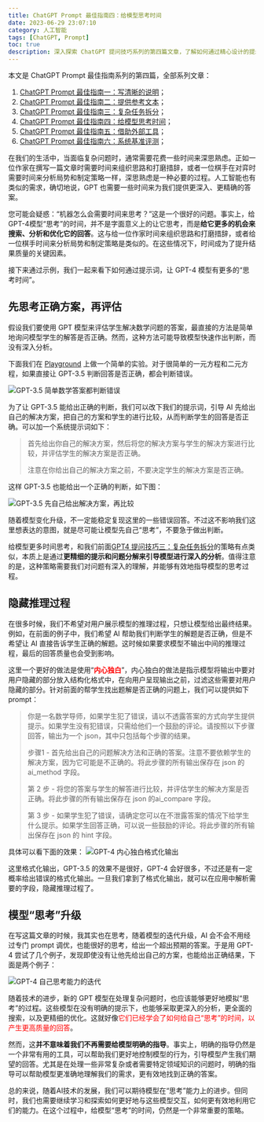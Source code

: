 ```yaml
---
title: ChatGPT Prompt 最佳指南四：给模型思考时间
date: 2023-06-29 23:07:10
category: 人工智能
tags: [ChatGPT, Prompt]
toc: true
description: 深入探索 ChatGPT 提问技巧系列的第四篇文章，了解如何通过精心设计的提示词让 GPT-4 模型有更多的“思考时间”。学习如何通过更精细的提示和问题分解来引导模型进行深入分析，从而获得更深入、更精确的答案。适用于 AI 爱好者和开发者。
---
```


本文是 ChatGPT Prompt 最佳指南系列的第四篇，全部系列文章：

1. [ChatGPT Prompt 最佳指南一：写清晰的说明](https://selfboot.cn/2023/06/10/gpt4_prompt_clear/)；
2. [ChatGPT Prompt 最佳指南二：提供参考文本](https://selfboot.cn/2023/06/12/gpt4_prompt_reference/)；
3. [ChatGPT Prompt 最佳指南三：复杂任务拆分](https://selfboot.cn/2023/06/15/gpt4_prompt_subtasks/)；
4. [ChatGPT Prompt 最佳指南四：给模型思考时间](https://selfboot.cn/2023/06/29/gpt4_prompt_think/)；
5. [ChatGPT Prompt 最佳指南五：借助外部工具](https://selfboot.cn/2023/07/24/gpt4_prompt_tools/)；
6. [ChatGPT Prompt 最佳指南六：系统基准评测](https://selfboot.cn/2023/07/25/gpt4_prompt_evals/)；

在我们的生活中，当面临复杂问题时，通常需要花费一些时间来深思熟虑。正如一位作家在撰写一篇文章时需要时间来组织思路和打磨措辞，或者一位棋手在对弈时需要时间来分析局势和制定策略一样，深思熟虑是一种必要的过程。人工智能也有类似的需求，确切地说，GPT 也需要一些时间来为我们提供更深入、更精确的答案。

您可能会疑惑：“机器怎么会需要时间来思考？”这是一个很好的问题。事实上，给GPT-4模型“思考”的时间，并不是字面意义上的让它思考，而是**给它更多的机会来搜索、分析和优化它的回答**。这与给一位作家时间来组织思路和打磨措辞，或者给一位棋手时间来分析局势和制定策略是类似的。在这些情况下，时间成为了提升结果质量的关键因素。

接下来通过示例，我们一起来看下如何通过提示词，让 GPT-4 模型有更多的“思考时间”。

<!--more-->

## 先思考正确方案，再评估

假设我们要使用 GPT 模型来评估学生解决数学问题的答案，最直接的方法是简单地询问模型学生的解答是否正确。然而，这种方法可能导致模型快速作出判断，而没有深入分析。

下面我们在 [Playground](https://platform.openai.com/playground/p/default-rushing-to-a-conclusion?model=gpt-4) 上做一个简单的实验。对于很简单的一元方程和二元方程，如果直接让 GPT-3.5 判断回答是否正确，都会判断错误。

![GPT-3.5 简单数学答案都判断错误](https://slefboot-1251736664.cos.ap-beijing.myqcloud.com/20230629_gpt4_prompt_think.png)

为了让 GPT-3.5 能给出正确的判断，我们可以改下我们的提示词，引导 AI 先给出自己的解决方案，把自己的方案和学生的进行比较，从而判断学生的回答是否正确。可以加一个系统提示词如下：

> 首先给出你自己的解决方案，然后将您的解决方案与学生的解决方案进行比较，并评估学生的解决方案是否正确。
>   
> 注意在你给出自己的解决方案之前，不要决定学生的解决方案是否正确。

这样 GPT-3.5 也能给出一个正确的判断，如下图：

![GPT-3.5 先自己给出解决方案，再比较](https://slefboot-1251736664.cos.ap-beijing.myqcloud.com/20230629_gpt4_prompt_think_1.png)

随着模型变化升级，不一定能稳定复现这里的一些错误回答。不过这不影响我们这里想表达的意图，就是尽可能让模型先自己“思考”，不要急于做出判断。

给模型更多时间思考，和我们前面[GPT4 提问技巧三：复杂任务拆分](https://selfboot.cn/2023/06/15/gpt4_prompt_subtasks/)的策略有点类似，本质上是通过**更精细的提示和问题分解来引导模型进行深入的分析**。值得注意的是，这种策略需要我们对问题有深入的理解，并能够有效地指导模型的思考过程。

## 隐藏推理过程

在很多时候，我们不希望对用户展示模型的推理过程，只想让模型给出最终结果。例如，在前面的例子中，我们希望 AI 帮助我们判断学生的解题是否正确，但是不希望让 AI 直接告诉学生正确的解题。这时候如果要求模型不输出中间的推理过程，最后的回答质量也会受到影响。

这里一个更好的做法是使用“<span style="color:red;">**内心独白**</span>”，内心独白的做法是指示模型将输出中要对用户隐藏的部分放入结构化格式中，在向用户呈现输出之前，过滤这些需要对用户隐藏的部分。针对前面的帮学生找出题解是否正确的问题上，我们可以提供如下 prompt：

> 你是一名数学导师，如果学生犯了错误，请以不透露答案的方式向学生提供提示。如果学生没有犯错误，只需给他们一个鼓励的评论。请按照以下步骤回答，输出为一个 json，其中只包括每个步骤的结果。
>
> 步骤1 - 首先给出自己的问题解决方法和正确的答案。注意不要依赖学生的解决方案，因为它可能是不正确的。将此步骤的所有输出保存在 json 的ai_method 字段。
>
> 第 2 步 - 将您的答案与学生的解答进行比较，并评估学生的解决方案是否正确。将此步骤的所有输出保存在 json 的ai_compare 字段。
>
> 第 3 步 - 如果学生犯了错误，请确定您可以在不泄露答案的情况下给学生什么提示。如果学生回答正确，可以说一些鼓励的评论。将此步骤的所有输出保存在 json 的 hint 字段。

具体可以看下面的效果：
![GPT-4 内心独白格式化输出](https://slefboot-1251736664.cos.ap-beijing.myqcloud.com/20230629_gpt4_prompt_think_2.png)

这里格式化输出，GPT-3.5 的效果不是很好，GPT-4 会好很多，不过还是有一定概率给出错误的格式化输出。一旦我们拿到了格式化输出，就可以在应用中解析需要的字段，隐藏推理过程了。

## 模型“思考”升级

在写这篇文章的时候，我其实也在思考，随着模型的迭代升级，AI 会不会不用经过专门 prompt 调优，也能很好的思考，给出一个超出预期的答案。于是用 GPT-4 尝试了几个例子，发现即使没有让他先给出自己的方案，也能给出正确结果，下面是两个例子：

![GPT-4 自己思考能力的迭代](https://slefboot-1251736664.cos.ap-beijing.myqcloud.com/20230629_gpt4_prompt_think_3.png)

随着技术的进步，新的 GPT 模型在处理复杂问题时，也应该能够更好地模拟“思考”的过程。这些模型在没有明确的提示下，也能够采取更深入的分析，更全面的搜索，以及更精细的优化。这就好像<span style="color:red;">它们已经学会了如何给自己“思考”的时间，以产生更高质量的回答</span>。

然而，这**并不意味着我们不再需要给模型明确的指导**。事实上，明确的指导仍然是一个非常有用的工具，可以帮助我们更好地控制模型的行为，引导模型产生我们期望的回答。尤其是在处理一些非常复杂或者需要特定领域知识的问题时，明确的指导可以帮助模型更准确地理解我们的需求，更有效地找到正确的答案。

总的来说，随着AI技术的发展，我们可以期待模型在“思考”能力上的进步。但同时，我们也需要继续学习和探索如何更好地与这些模型交互，如何更有效地利用它们的能力。在这个过程中，给模型“思考”的时间，仍然是一个非常重要的策略。
